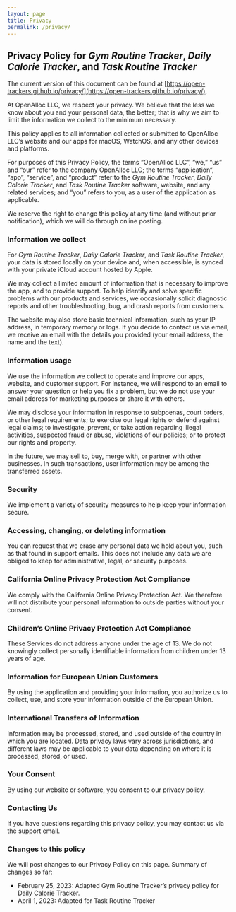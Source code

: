 ```yaml
---
layout: page
title: Privacy
permalink: /privacy/
---
```


## Privacy Policy for _Gym Routine Tracker_, _Daily Calorie Tracker_, and _Task Routine Tracker_

The current version of this document can be found at [https://open-trackers.github.io/privacy/](https://open-trackers.github.io/privacy/).

At OpenAlloc LLC, we respect your privacy. We believe that the less we know about you and your personal data, the better; that is why we aim to limit the information we collect to the minimum necessary. 

This policy applies to all information collected or submitted to OpenAlloc LLC’s website and our apps for macOS, WatchOS, and any other devices and platforms.

For purposes of this Privacy Policy, the terms “OpenAlloc LLC”, “we,” “us” and “our” refer to the company OpenAlloc LLC; the terms “application“, “app”, “service”, and “product” refer to the _Gym Routine Tracker_, _Daily Calorie Tracker_, and _Task Routine Tracker_ software, website, and any related services; and “you” refers to you, as a user of the application as applicable.

We reserve the right to change this policy at any time (and without prior notification), which we will do through online posting. 

### Information we collect

For _Gym Routine Tracker_, _Daily Calorie Tracker_, and _Task Routine Tracker_, your data is stored locally on your device and, when accessible, is synced with your private iCloud account hosted by Apple.

We may collect a limited amount of information that is necessary to improve the app, and to provide support. To help identify and solve specific problems with our products and services, we occasionally solicit diagnostic reports and other troubleshooting, bug, and crash reports from customers. 

The website may also store basic technical information, such as your IP address, in temporary memory or logs. If you decide to contact us via email, we receive an email with the details you provided (your email address, the name and the text). 

### Information usage

We use the information we collect to operate and improve our apps, website, and customer support. For instance, we will respond to an email to answer your question or help you fix a problem, but we do not use your email address for marketing purposes or share it with others.

We may disclose your information in response to subpoenas, court orders, or other legal requirements; to exercise our legal rights or defend against legal claims; to investigate, prevent, or take action regarding illegal activities, suspected fraud or abuse, violations of our policies; or to protect our rights and property.

In the future, we may sell to, buy, merge with, or partner with other businesses. In such transactions, user information may be among the transferred assets.

### Security

We implement a variety of security measures to help keep your information secure. 

### Accessing, changing, or deleting information

You can request that we erase any personal data we hold about you, such as that found in support emails. This does not include any data we are obliged to keep for administrative, legal, or security purposes.

### California Online Privacy Protection Act Compliance

We comply with the California Online Privacy Protection Act. We therefore will not distribute your personal information to outside parties without your consent.

### Children’s Online Privacy Protection Act Compliance

These Services do not address anyone under the age of 13. We do not knowingly collect personally identifiable information from children under 13 years of age.

### Information for European Union Customers

By using the application and providing your information, you authorize us to collect, use, and store your information outside of the European Union.

### International Transfers of Information

Information may be processed, stored, and used outside of the country in which you are located. Data privacy laws vary across jurisdictions, and different laws may be applicable to your data depending on where it is processed, stored, or used.

### Your Consent

By using our website or software, you consent to our privacy policy.

### Contacting Us

If you have questions regarding this privacy policy, you may contact us via the support email.

### Changes to this policy

We will post changes to our Privacy Policy on this page. Summary of changes so far:

* February 25, 2023: Adapted Gym Routine Tracker’s privacy policy for Daily Calorie Tracker.
* April 1, 2023: Adapted for Task Routine Tracker
